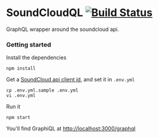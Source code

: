 # SoundCloudQL [![Build Status](https://travis-ci.org/garriguv/soundcloudql.svg?branch=master)](https://travis-ci.org/garriguv/soundcloudql)

GraphQL wrapper around the soundcloud api.

### Getting started

Install the dependencies

    npm install

Get a [SoundCloud api client id](http://soundcloud.com/you/apps), and set it in `.env.yml`

    cp .env.yml.sample .env.yml
    vi .env.yml

Run it

    npm start

You'll find GraphiQL at [http://localhost:3000/graphql](http://localhost:3000/graphql)
